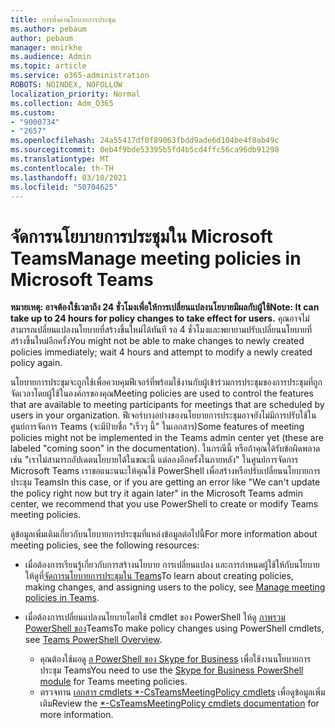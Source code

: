 ```yaml
---
title: การตั้งค่านโยบายการประชุม
ms.author: pebaum
author: pebaum
manager: mnirkhe
ms.audience: Admin
ms.topic: article
ms.service: o365-administration
ROBOTS: NOINDEX, NOFOLLOW
localization_priority: Normal
ms.collection: Adm_O365
ms.custom:
- "9000734"
- "2657"
ms.openlocfilehash: 24a55417df0f89063fbdd9ade6d104be4f8ab49c
ms.sourcegitcommit: 0eb4f9bde53395b5fd4b5cd4ffc56ca96db91298
ms.translationtype: MT
ms.contentlocale: th-TH
ms.lasthandoff: 03/10/2021
ms.locfileid: "50704625"
---
```

# <a name="manage-meeting-policies-in-microsoft-teams"></a><span data-ttu-id="c1472-102">จัดการนโยบายการประชุมใน Microsoft Teams</span><span class="sxs-lookup"><span data-stu-id="c1472-102">Manage meeting policies in Microsoft Teams</span></span>

<span data-ttu-id="c1472-103">**หมายเหตุ: อาจต้องใช้เวลาถึง 24 ชั่วโมงเพื่อให้การเปลี่ยนแปลงนโยบายมีผลกับผู้ใช้**</span><span class="sxs-lookup"><span data-stu-id="c1472-103">**Note: It can take up to 24 hours for policy changes to take effect for users.**</span></span> <span data-ttu-id="c1472-104">คุณอาจไม่สามารถเปลี่ยนแปลงนโยบายที่สร้างขึ้นใหม่ได้ทันที รอ 4 ชั่วโมงและพยายามปรับเปลี่ยนนโยบายที่สร้างขึ้นใหม่อีกครั้ง</span><span class="sxs-lookup"><span data-stu-id="c1472-104">You might not be able to make changes to newly created policies immediately; wait 4 hours and attempt to modify a newly created policy again.</span></span>

<span data-ttu-id="c1472-105">นโยบายการประชุมจะถูกใช้เพื่อควบคุมฟีเจอร์ที่พร้อมใช้งานกับผู้เข้าร่วมการประชุมของการประชุมที่ถูกจัดเวลาโดยผู้ใช้ในองค์กรของคุณ</span><span class="sxs-lookup"><span data-stu-id="c1472-105">Meeting policies are used to control the features that are available to meeting participants for meetings that are scheduled by users in your organization.</span></span> <span data-ttu-id="c1472-106">ฟีเจอร์บางอย่างของนโยบายการประชุมอาจยังไม่มีการปรับใช้ในศูนย์การจัดการ Teams (จะมีป้ายชื่อ "เร็วๆ นี้" ในเอกสาร)</span><span class="sxs-lookup"><span data-stu-id="c1472-106">Some features of meeting policies might not be implemented in the Teams admin center yet (these are labeled "coming soon" in the documentation).</span></span> <span data-ttu-id="c1472-107">ในกรณีนี้ หรือถ้าคุณได้รับข้อผิดพลาด เช่น "เราไม่สามารถอัปเดตนโยบายได้ในขณะนี้ แต่ลองอีกครั้งในภายหลัง" ในศูนย์การจัดการ Microsoft Teams เราขอแนะนนะให้คุณใช้ PowerShell เพื่อสร้างหรือปรับเปลี่ยนนโยบายการประชุม Teams</span><span class="sxs-lookup"><span data-stu-id="c1472-107">In this case, or if you are getting an error like "We can't update the policy right now but try it again later" in the Microsoft Teams admin center, we recommend that you use PowerShell to create or modify Teams meeting policies.</span></span> 

<span data-ttu-id="c1472-108">ดูข้อมูลเพิ่มเติมเกี่ยวกับนโยบายการประชุมที่แหล่งข้อมูลต่อไปนี้</span><span class="sxs-lookup"><span data-stu-id="c1472-108">For more information about meeting policies, see the following resources:</span></span>

- <span data-ttu-id="c1472-109">เมื่อต้องการเรียนรู้เกี่ยวกับการสร้างนโยบาย การเปลี่ยนแปลง และการกําหนดผู้ใช้ให้กับนโยบาย ให้ดูที่[จัดการนโยบายการประชุมใน Teams](https://docs.microsoft.com/microsoftteams/meeting-policies-in-teams)</span><span class="sxs-lookup"><span data-stu-id="c1472-109">To learn about creating policies, making changes, and assigning users to the policy, see [Manage meeting policies in Teams](https://docs.microsoft.com/microsoftteams/meeting-policies-in-teams).</span></span>

- <span data-ttu-id="c1472-110">เมื่อต้องการเปลี่ยนแปลงนโยบายโดยใช้ cmdlet ของ PowerShell ให้ดู [ภาพรวม PowerShell ของ](https://docs.microsoft.com/microsoftteams/teams-powershell-overview)Teams</span><span class="sxs-lookup"><span data-stu-id="c1472-110">To make policy changes using PowerShell cmdlets, see [Teams PowerShell Overview](https://docs.microsoft.com/microsoftteams/teams-powershell-overview).</span></span> 
    - <span data-ttu-id="c1472-111">คุณต้องใช้มอดู [ล PowerShell ของ Skype for Business](https://docs.microsoft.com/skypeforbusiness/set-up-your-computer-for-windows-powershell/download-and-install-the-skype-for-business-online-connector) เพื่อใช้งานนโยบายการประชุม Teams</span><span class="sxs-lookup"><span data-stu-id="c1472-111">You need to use the [Skype for Business PowerShell module](https://docs.microsoft.com/skypeforbusiness/set-up-your-computer-for-windows-powershell/download-and-install-the-skype-for-business-online-connector) for Teams meeting policies.</span></span> 
    - <span data-ttu-id="c1472-112">ตรวจทาน [เอกสาร cmdlets \*-CsTeamsMeetingPolicy cmdlets](https://docs.microsoft.com/search/?search=CsTeamsMeetingPolicy&view=skype-ps) เพื่อดูข้อมูลเพิ่มเติม</span><span class="sxs-lookup"><span data-stu-id="c1472-112">Review the [\*-CsTeamsMeetingPolicy cmdlets documentation](https://docs.microsoft.com/search/?search=CsTeamsMeetingPolicy&view=skype-ps) for more information.</span></span>

